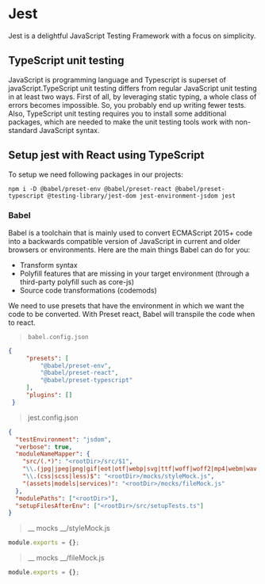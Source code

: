 # Jest

Jest is a delightful JavaScript Testing Framework with a focus on simplicity.

## TypeScript unit testing

JavaScript is programming language and Typescript is superset of javaScript.TypeScript unit testing differs from regular JavaScript unit testing in at least two ways. First of all, by leveraging static typing, a whole class of errors becomes impossible. So, you probably end up writing fewer tests. Also, TypeScript unit testing requires you to install some additional packages, which are needed to make the unit testing tools work with non-standard JavaScript syntax.

## Setup jest with React using TypeScript

To setup we need following packages in our projects:

```cli
npm i -D @babel/preset-env @babel/preset-react @babel/preset-typescript @testing-library/jest-dom jest-environment-jsdom jest
```

### Babel

Babel is a toolchain that is mainly used to convert ECMAScript 2015+ code into a backwards compatible version of JavaScript in current and older browsers or environments. Here are the main things Babel can do for you:

- Transform syntax
- Polyfill features that are missing in your target environment (through a third-party polyfill such as core-js)
- Source code transformations (codemods)

We need to use presets that have the environment in which we want the code to be converted. With Preset react, Babel will transpile the code when to react.

> `babel.config.json`

```json
{
     "presets": [
         "@babel/preset-env", 
         "@babel/preset-react", 
         "@babel/preset-typescript"
     ],
     "plugins": []
 }
```

> jest.config.json

```json
{
  "testEnvironment": "jsdom",
  "verbose": true,
  "moduleNameMapper": {
    "src/(.*)": "<rootDir>/src/$1",
    "\\.(jpg|jpeg|png|gif|eot|otf|webp|svg|ttf|woff|woff2|mp4|webm|wav|mp3|m4a|aac|oga)$": "<rootDir>/mocks/fileMock.js",
    "\\.(css|scss|less)$": "<rootDir>/mocks/styleMock.js",
    "(assets|models|services)": "<rootDir>/mocks/fileMock.js"
  },
  "modulePaths": ["<rootDir>"],
  "setupFilesAfterEnv": ["<rootDir>/src/setupTests.ts"]
}
```

> __ mocks __/styleMock.js

```js
module.exports = {};
```

> __ mocks __/fileMock.js

```js
module.exports = {};
```

